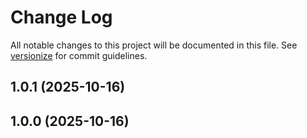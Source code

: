 # Change Log

All notable changes to this project will be documented in this file. See [versionize](https://github.com/versionize/versionize) for commit guidelines.

<a name="1.0.1"></a>
## 1.0.1 (2025-10-16)

<a name="1.0.0"></a>
## 1.0.0 (2025-10-16)

